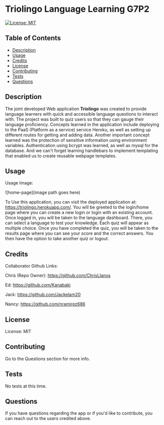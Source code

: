 # Triolingo Language Learning G7P2

[![License: MIT](https://img.shields.io/badge/License-MIT-yellow.svg)](https://opensource.org/licenses/MIT)

## Table of Contents
- [Description](#description)
- [Usage](#usage)
- [Credits](#credits)
- [License](#license)
- [Contributing](#contributing)
- [Tests](#tests)
- [Questions](#questions)


## Description

The joint developed Web application **Triolingo** was created to provide language learners with quick and accessible language questions to interact with. The project was built to quiz users so that they can gauge their language proficiency. Concepts learned in the application include deploying to the PaaS (Platform as a service) service Heroku, as well as setting up different routes for getting and adding data. Another important concept learned was the protection of sensitive information using environment variables. Authentication using bcrypt was learned, as well as mysql for the database. And we can't forget learning handlebars to implement templating that enabled us to create reusable webpage templates.

## Usage

Usage Image:

![home-page](image path goes here)



To Use this application, you can visit the deployed application at: https://triolingo.herokuapp.com/. You will be greeted to the login/home page where you can create a new login or login with an existing account. Once logged in, you will be taken to the language dashboard. There, you can select a language to test your knowledge. Each quiz will appear as multiple choice. Once you have completed the quiz, you will be taken to the results page where you can see your score and the correct answers. You then have the option to take another quiz or logout.

## Credits

Collaborator Github Links:

Chris (Repo Owner): https://github.com/ChrisLlanos

Ed: https://github.com/Kanabaki

Jack: https://github.com/Jackelam20

Nancy: https://github.com/nramirez686

## License

License: MIT

## Contributing

Go to the Questions section for more info.

## Tests

No tests at this time.

## Questions

If you have questions regarding the app or if you'd like to contribute, you can reach out to the users credited above.
